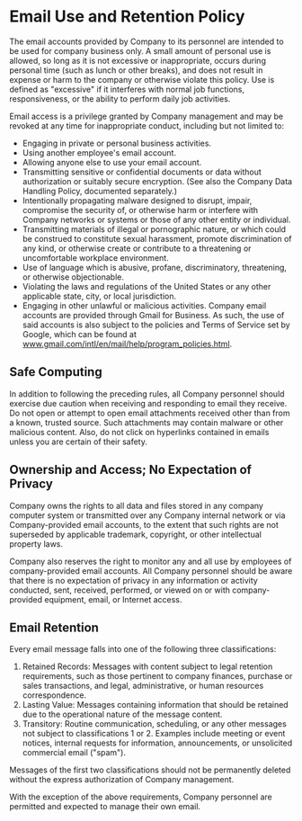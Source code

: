 # Email Use and Retention Policy

The email accounts provided by Company to its personnel are intended to be used for company business only. A small amount of personal use is allowed, so long as it is not excessive or inappropriate, occurs during personal time (such as lunch or other breaks), and does not result in expense or harm to the company or otherwise violate this policy. Use is defined as "excessive" if it interferes with normal job functions, responsiveness, or the ability to perform daily job activities.

Email access is a privilege granted by Company management and may be revoked at any time for inappropriate conduct, including but not limited to:

- Engaging in private or personal business activities.
- Using another employee's email account.
- Allowing anyone else to use your email account.
- Transmitting sensitive or confidential documents or data without authorization or suitably secure encryption. (See also the Company Data Handling Policy, documented separately.)
- Intentionally propagating malware designed to disrupt, impair, compromise the security of, or otherwise harm or interfere with Company networks or systems or those of any other entity or individual.
- Transmitting materials of illegal or pornographic nature, or which could be construed to constitute sexual harassment, promote discrimination of any kind, or otherwise create or contribute to a threatening or uncomfortable workplace environment.
- Use of language which is abusive, profane, discriminatory, threatening, or otherwise objectionable.
- Violating the laws and regulations of the United States or any other applicable state, city, or local jurisdiction.
- Engaging in other unlawful or malicious activities.
Company email accounts are provided through Gmail for Business. As such, the use of said accounts is also subject to the policies and Terms of Service set by Google, which can be found at www.gmail.com/intl/en/mail/help/program_policies.html.

## Safe Computing

In addition to following the preceding rules, all Company personnel should exercise due caution when receiving and responding to email they receive. Do not open or attempt to open email attachments received other than from a known, trusted source. Such attachments may contain malware or other malicious content. Also, do not click on hyperlinks contained in emails unless you are certain of their safety.

## Ownership and Access; No Expectation of Privacy
Company owns the rights to all data and files stored in any company computer system or transmitted over any Company internal network or via Company-provided email accounts, to the extent that such rights are not superseded by applicable trademark, copyright, or other intellectual property laws.

Company also reserves the right to monitor any and all use by employees of company-provided email accounts. All Company personnel should be aware that there is no expectation of privacy in any information or activity conducted, sent, received, performed, or viewed on or with company-provided equipment, email, or Internet access.

## Email Retention

Every email message falls into one of the following three classifications:
1. Retained Records: Messages with content subject to legal retention requirements, such as those pertinent to company finances, purchase or sales transactions, and legal, administrative, or human resources correspondence.
2. Lasting Value: Messages containing information that should be retained due to the operational nature of the message content.
3. Transitory: Routine communication, scheduling, or any other messages not subject to classifications 1 or 2. Examples include meeting or event notices, internal requests for information, announcements, or unsolicited commercial email ("spam").

Messages of the first two classifications should not be permanently deleted without the express authorization of Company management.

With the exception of the above requirements, Company personnel are permitted and expected to manage their own email.
